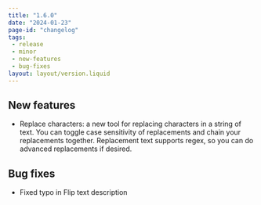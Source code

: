 ```yaml
---
title: "1.6.0"
date: "2024-01-23"
page-id: "changelog"
tags: 
 - release
 - minor
 - new-features
 - bug-fixes
layout: layout/version.liquid
---
```

## New features
- Replace characters: a new tool for replacing characters in a string of text. You can toggle case sensitivity of replacements and chain your replacements together. Replacement text supports regex, so you can do advanced replacements if desired.

## Bug fixes
- Fixed typo in Flip text description